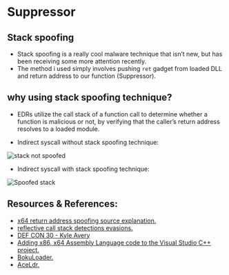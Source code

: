 # Suppressor
## Stack spoofing
- Stack spoofing is a really cool malware technique that isn’t new, but has been receiving some more attention recently.
- The method i used simply involves pushing `ret` gadget from loaded DLL and return address to our function (Suppressor).

## why using stack spoofing technique?
- EDRs utilize the call stack of a function call to determine whether a function is malicious or not, by verifying  that the caller’s return address resolves to a loaded module.

- Indirect syscall without stack spoofing technique:

![stack not spoofed](https://github.com/Cr4CK3DD/Suppressor/assets/93877982/219675e2-19df-43b8-a9b2-8d8710105565)

- Indirect syscall with stack spoofing technique:

![Spoofed stack](https://github.com/Cr4CK3DD/Suppressor/assets/93877982/81ac3bf1-0dba-407b-90c0-74c8fa839e43)


## Resources & References:
- [x64 return address spoofing source explanation.](https://www.unknowncheats.me/forum/anti-cheat-bypass/268039-x64-return-address-spoofing-source-explanation.html)
- [reflective call stack detections evasions.](https://securityintelligence.com/x-force/reflective-call-stack-detections-evasions/)
- [DEF CON 30 - Kyle Avery](https://www.youtube.com/watch?v=edIMUcxCueA&t=1864s)
- [Adding x86, x64 Assembly Language code to the Visual Studio C++ project.](https://dennisbabkin.com/blog/?t=cpp-and-assembly-coding-in-x86-x64-assembly-language-in-visual-studio)
- [BokuLoader.](https://github.com/boku7/BokuLoader)
- [AceLdr.](https://github.com/kyleavery/AceLdr)
